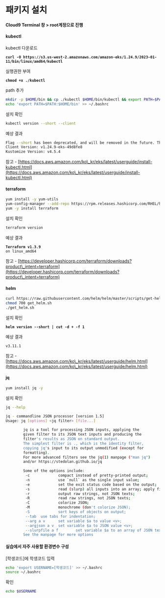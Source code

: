 # 패키지 설치

#### Cloud9 Terminal 창 > root계정으로 진행​

#### kubectl

kubectl 다운로드

<pre class="language-bash"><code class="lang-bash"><strong>curl -O https://s3.us-west-2.amazonaws.com/amazon-eks/1.24.9/2023-01-11/bin/linux/amd64/kubectl
</strong></code></pre>

실행권한 부여

<pre class="language-bash"><code class="lang-bash"><strong>chmod +x ./kubectl
</strong></code></pre>

path 추가

```bash
mkdir -p $HOME/bin && cp ./kubectl $HOME/bin/kubectl && export PATH=$PATH:$HOME/bin
echo 'export PATH=$PATH:$HOME/bin' >> ~/.bashrc
```

설치 확인

```bash
kubectl version --short --client
```

예상 결과

```bash
Flag --short has been deprecated, and will be removed in the future. The --short output will become the default.​
Client Version: v1.24.9-eks-49d8fe8​
Kustomize Version: v4.5.4​
```

참고 - [https://docs.aws.amazon.com/ko\_kr/eks/latest/userguide/install-kubectl.html](https://docs.aws.amazon.com/ko\_kr/eks/latest/userguide/install-kubectl.html)



#### terraform

```bash
yum install -y yum-utils
​yum-config-manager --add-repo https://rpm.releases.hashicorp.com/RHEL/hashicorp.repo
yum -y install terraform
```

설치 확인

```bash
terraform version
```

예상 결과

<pre><code><strong>Terraform v1.3.9​
</strong>on linux_amd64​
</code></pre>

참고 - [https://developer.hashicorp.com/terraform/downloads?product\_intent=terraform](https://developer.hashicorp.com/terraform/downloads?product\_intent=terraform)​



#### helm

```bash
curl https://raw.githubusercontent.com/helm/helm/master/scripts/get-helm-3 > get_helm.sh
chmod 700 get_helm.sh
./get_helm.sh
```

설치 확인

<pre class="language-bash"><code class="lang-bash"><strong>helm version --short | cut -d + -f 1
</strong></code></pre>

예상 결과

```
v3.11.1​
```

참고 - [https://docs.aws.amazon.com/ko\_kr/eks/latest/userguide/helm.html](https://docs.aws.amazon.com/ko\_kr/eks/latest/userguide/helm.html)



#### jq

```bash
yum install jq -y
```

설치 확인

```bash
jq --help
```

```bash
jq - commandline JSON processor [version 1.5]
Usage: jq [options] <jq filter> [file...]
 
        jq is a tool for processing JSON inputs, applying the
        given filter to its JSON text inputs and producing the
        filter's results as JSON on standard output.
        The simplest filter is ., which is the identity filter,
        copying jq's input to its output unmodified (except for
        formatting).
        For more advanced filters see the jq(1) manpage ("man jq")
        and/or https://stedolan.github.io/jq
 
        Some of the options include:
         -c             compact instead of pretty-printed output;
         -n             use `null` as the single input value;
         -e             set the exit status code based on the output;
         -s             read (slurp) all inputs into an array; apply filter to it;
         -r             output raw strings, not JSON texts;
         -R             read raw strings, not JSON texts;
         -C             colorize JSON;
         -M             monochrome (don't colorize JSON);
         -S             sort keys of objects on output;
         --tab  use tabs for indentation;
         --arg a v      set variable $a to value <v>;
         --argjson a v  set variable $a to JSON value <v>;
         --slurpfile a f        set variable $a to an array of JSON texts read from <f>;
        See the manpage for more options
```

####

#### 실습에서 자주 사용할 환경변수 구성

\[학생코드]에 학생코드 입력

```bash
echo 'export USERNAME=[학생코드]' >> ~/.bashrc​
source ~/.bashrc
```

확인

```bash
echo $USERNAME
```
